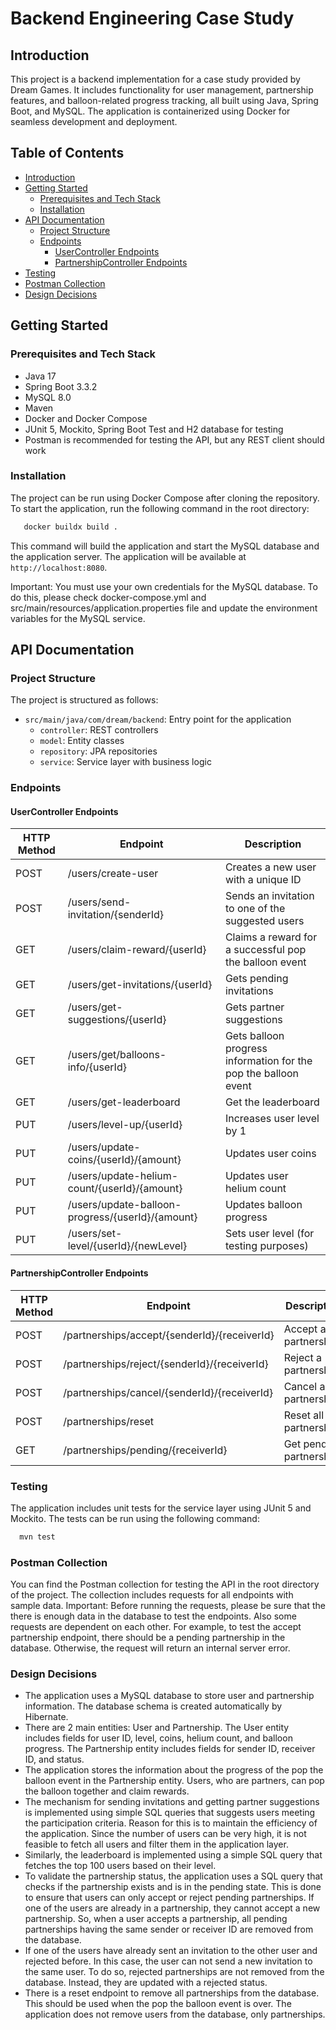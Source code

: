 # Backend Engineering Case Study

## Introduction

This project is a backend implementation for a case study provided by Dream Games. It includes functionality for user
management, partnership features, and balloon-related progress tracking, all built using Java, Spring Boot, and MySQL.
The application is containerized using Docker for seamless development and deployment.

## Table of Contents

- [Introduction](#introduction)
- [Getting Started](#getting-started)
  - [Prerequisites and Tech Stack](#prerequisites-and-tech-stack)
  - [Installation](#installation)
- [API Documentation](#api-documentation)
  - [Project Structure](#project-structure)
  - [Endpoints](#endpoints)
    - [UserController Endpoints](#usercontroller-endpoints)
    - [PartnershipController Endpoints](#partnershipcontroller-endpoints)
- [Testing](#testing)
- [Postman Collection](#postman-collection)
- [Design Decisions](#design-decisions)

## Getting Started

### Prerequisites and Tech Stack

- Java 17
- Spring Boot 3.3.2
- MySQL 8.0
- Maven
- Docker and Docker Compose
- JUnit 5, Mockito, Spring Boot Test and H2 database for testing
- Postman is recommended for testing the API, but any REST client should work

### Installation

The project can be run using Docker Compose after cloning the repository. To start the application, run the following
command in the root directory:

```bash
   docker buildx build .
```

This command will build the application and start the MySQL database and the application server. The application will be
available at `http://localhost:8080`.

Important: You must use your own credentials for the MySQL database. To do this, please check docker-compose.yml and
src/main/resources/application.properties file and update the environment variables for the MySQL service.

## API Documentation

### Project Structure

The project is structured as follows:

- `src/main/java/com/dream/backend`: Entry point for the application
  - `controller`: REST controllers
  - `model`: Entity classes
  - `repository`: JPA repositories
  - `service`: Service layer with business logic

### Endpoints

#### UserController Endpoints

| HTTP Method | Endpoint                                         | Description                                                     |
|-------------|--------------------------------------------------|-----------------------------------------------------------------|
| POST        | /users/create-user                               | Creates a new user    with a unique ID                          |
| POST        | /users/send-invitation/{senderId}                | Sends an invitation to one of the suggested users               |
| GET         | /users/claim-reward/{userId}                     | Claims a reward for a successful pop the balloon event          |
| GET         | /users/get-invitations/{userId}                  | Gets pending invitations                                        |
| GET         | /users/get-suggestions/{userId}                  | Gets partner suggestions                                        |
| GET         | /users/get/balloons-info/{userId}                | Gets balloon progress information for the pop the balloon event |
| GET         | /users/get-leaderboard                           | Get the leaderboard                                             |
| PUT         | /users/level-up/{userId}                         | Increases user level by 1                                       |
| PUT         | /users/update-coins/{userId}/{amount}            | Updates user coins                                              |
| PUT         | /users/update-helium-count/{userId}/{amount}     | Updates user helium count                                       |
| PUT         | /users/update-balloon-progress/{userId}/{amount} | Updates balloon progress                                        |
| PUT         | /users/set-level/{userId}/{newLevel}             | Sets user level (for testing purposes)                          |

#### PartnershipController Endpoints

| HTTP Method | Endpoint                                     | Description              |
|-------------|----------------------------------------------|--------------------------|
| POST        | /partnerships/accept/{senderId}/{receiverId} | Accept a partnership     |
| POST        | /partnerships/reject/{senderId}/{receiverId} | Reject a partnership     |
| POST        | /partnerships/cancel/{senderId}/{receiverId} | Cancel a partnership     |
| POST        | /partnerships/reset                          | Reset all partnerships   |
| GET         | /partnerships/pending/{receiverId}           | Get pending partnerships |

### Testing

The application includes unit tests for the service layer using JUnit 5 and Mockito. The tests can be run using the
following command:

```bash
  mvn test
```

### Postman Collection

You can find the Postman collection for testing the API in the root directory of the project. The collection includes
requests for all endpoints with sample data.
Important: Before running the requests, please be sure that the there is enough data in the database to test the
endpoints. Also some requests are dependent on each other. For example, to test the accept partnership endpoint, there
should be a pending partnership in the database. Otherwise, the request will return an internal server error.

### Design Decisions

- The application uses a MySQL database to store user and partnership information. The database schema is created
  automatically by Hibernate.
- There are 2 main entities: User and Partnership. The User entity includes fields for user ID, level, coins, helium
  count, and balloon progress. The Partnership entity includes fields for sender ID, receiver ID, and status.
- The application stores the information about the progress of the pop the balloon event in the Partnership entity.
  Users, who are partners, can pop the balloon together and claim rewards.
- The mechanism for sending invitations and getting partner suggestions is implemented using simple SQL queries that
  suggests users meeting the participation criteria. Reason for this is to maintain the efficiency of the application.
  Since the number of users can be very high, it is not feasible to fetch all users and filter them in the application
  layer.
- Similarly, the leaderboard is implemented using a simple SQL query that fetches the top 100 users based on their
  level.
- To validate the partnership status, the application uses a SQL query that checks if the partnership exists and is in
  the pending state. This is done to ensure that users can only accept or reject pending partnerships. If one of the
  users are already in a partnership, they cannot accept a new partnership. So, when a user accepts a partnership, all
  pending partnerships having the same sender or receiver ID are removed from the database.
- If one of the users have already sent an invitation to the other user and rejected before. In this case, the user can
  not send a new invitation to the same user. To do so, rejected partnerships are not removed from the database.
  Instead, they are updated with a rejected status.
- There is a reset endpoint to remove all partnerships from the database. This should be used when the pop the balloon
  event is over. The application does not remove users from the database, only partnerships.
 



